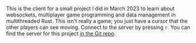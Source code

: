 This is the client for a small project I did in March 2023 to learn about websockets, multiplayer game programming and data management in multithreaded Rust. This isn't really a game; you just have a cursor that the other players can see moving. Connect to the server by pressing `r`.
You can find the server for this project [in the Git repo](https://github.com/MaikoVDV/websocket-rust-server).
